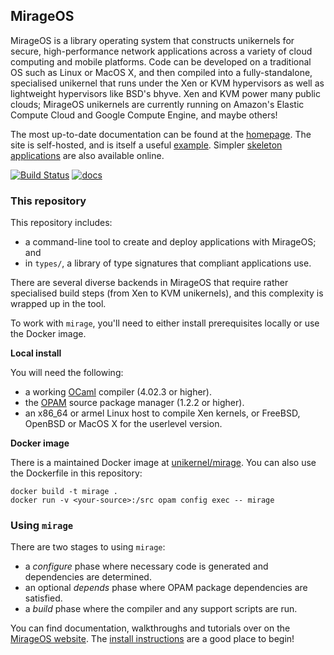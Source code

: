 ## MirageOS

MirageOS is a library operating system that constructs unikernels for secure,
high-performance network applications across a variety of cloud computing and
mobile platforms. Code can be developed on a traditional OS such as Linux or
MacOS X, and then compiled into a fully-standalone, specialised unikernel that
runs under the Xen or KVM hypervisors as well as lightweight hypervisors like
BSD's bhyve.  Xen and KVM power many public clouds;
MirageOS unikernels are currently running on Amazon's Elastic Compute Cloud
and Google Compute Engine, and maybe others!

The most up-to-date documentation can be found at the
[homepage](https://mirage.io). The site is self-hosted, and is itself a useful
[example](https://github.com/mirage/mirage-www). Simpler
[skeleton applications](https://github.com/mirage/mirage-skeleton) are also
available online.

[![Build Status](https://travis-ci.org/mirage/mirage.svg)](https://travis-ci.org/mirage/mirage)
[![docs](https://img.shields.io/badge/doc-online-blue.svg)](https://mirage.github.io/mirage/)

### This repository

This repository includes:

* a command-line tool to create and deploy applications with MirageOS; and
* in `types/`, a library of type signatures that compliant applications use.

There are several diverse backends in MirageOS that require rather specialised
build steps (from Xen to KVM unikernels), and this complexity is wrapped
up in the tool.

To work with `mirage`, you'll need to either install prerequisites
locally or use the Docker image.

**Local install**

You will need the following:

* a working [OCaml](https://ocaml.org) compiler (4.02.3 or higher).
* the [OPAM](https://opam.ocaml.org) source package manager (1.2.2 or higher).
* an x86\_64 or armel Linux host to compile Xen kernels, or FreeBSD, OpenBSD or
  MacOS X for the userlevel version.

**Docker image**

There is a maintained Docker image at
[unikernel/mirage](https://hub.docker.com/r/unikernel/mirage/).
You can also use the Dockerfile in this repository:

```
docker build -t mirage .
docker run -v <your-source>:/src opam config exec -- mirage
```

### Using `mirage`

There are two stages to using `mirage`:

* a *configure* phase where necessary code is generated and dependencies are determined.
* an optional *depends* phase where OPAM package dependencies are satisfied.
* a *build* phase where the compiler and any support scripts are run.

You can find documentation, walkthroughs and tutorials over on the
[MirageOS website](https://mirage.io).
The [install instructions](https://mirage.io/wiki/install)
are a good place to begin!
